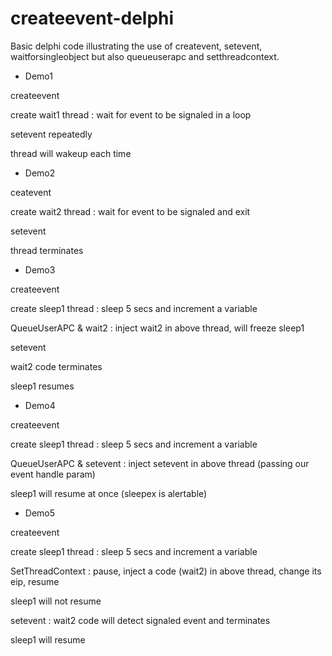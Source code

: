 # createevent-delphi
Basic delphi code illustrating the use of createvent, setevent, waitforsingleobject but also queueuserapc and setthreadcontext.

- Demo1

createevent

create wait1 thread : wait for event to be signaled in a loop

setevent repeatedly

thread will wakeup each time

- Demo2

ceatevent

create wait2 thread : wait for event to be signaled and exit

setevent

thread terminates

- Demo3

createevent

create sleep1 thread : sleep 5 secs and increment a variable

QueueUserAPC & wait2 : inject wait2 in above thread, will freeze sleep1

setevent

wait2 code terminates

sleep1 resumes

- Demo4

createevent

create sleep1 thread : sleep 5 secs and increment a variable

QueueUserAPC & setevent : inject setevent in above thread (passing our event handle param)

sleep1 will resume at once (sleepex is alertable)

- Demo5

createevent

create sleep1 thread : sleep 5 secs and increment a variable

SetThreadContext : pause, inject a code (wait2) in above thread, change its eip, resume

sleep1 will not resume

setevent : wait2 code will detect signaled event and terminates

sleep1 will resume

